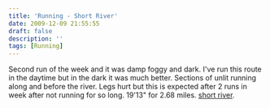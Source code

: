 ```yaml
---
title: 'Running - Short River'
date: 2009-12-09 21:55:55
draft: false
description: ''
tags: [Running]
---
```


Second run of the week and it was damp foggy and dark. I've run this route in the daytime but in the dark it was much better. Sections of unlit running along and before the river. Legs hurt but this is expected after 2 runs in week after not running for so long. 19'13" for 2.68 miles. [short river](http://www.gmap-pedometer.com/?r=3360812).